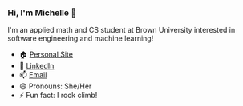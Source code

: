 ### Hi, I'm Michelle 👋

<!--
**michelleliu4/michelleliu4** is a ✨ _special_ ✨ repository because its `README.md` (this file) appears on your GitHub profile. -->

I'm an applied math and CS student at Brown University interested in software engineering and machine learning!

- 🏠 [Personal Site](https://michelleliu4.github.io)
- 🔭 [LinkedIn](https://linkedin.com/in/michelleliu-4)
- 📫 [Email](mailto:michelle_h_liu@brown.edu)
- 😄 Pronouns: She/Her
- ⚡ Fun fact: I rock climb!
